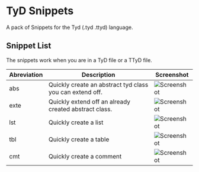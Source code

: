# TyD Snippets

A pack of Snippets for the Tyd (.tyd .ttyd) language.

## Snippet List

The snippets work when you are in a TyD file or a TTyD file.

| Abreviation  | Description  | Screenshot  |
|---|---|---|
| abs  | Quickly create an abstract tyd class you can extend off.  | ![Screenshot](https://i.imgur.com/zcHfXJM.png)  |
| exte  | Quickly extend off an already created abstract class.  | ![Screenshot](https://i.imgur.com/Ipp5pFh.png)  |
| lst  | Quickly create a list | ![Screenshot](https://i.imgur.com/aFkP55Z.png)  |
| tbl  | Quickly create a table  | ![Screenshot](https://i.imgur.com/HWIkKX7.png)  |
| cmt  | Quickly create a comment  | ![Screenshot](https://i.imgur.com/nrk5IxB.png)  |


